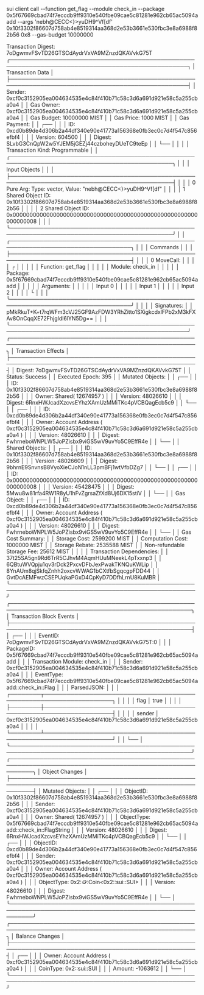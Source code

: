 sui client call --function get_flag --module check_in --package 0x5f67669cbad74f7eccdb9ff9310e540fbe09cae5c81281e962cb65ac5094aadd --args 'nebh@CECC<}>yuDH9^Vf[df' 0x10f3302f86607d758ab4e8519314aa368d2e53b3661e530fbc3e8a6988f82b56  0x8 --gas-budget 10000000

Transaction Digest: 7oDgwmvFSvTD26GTSCdAydrVxVA9MZnzdQKAVvkG75T
╭─────────────────────────────────────────────────────────────────────────────────────────────────╮
│ Transaction Data                                                                                │
├─────────────────────────────────────────────────────────────────────────────────────────────────┤
│ Sender: 0xcf0c3152905ea004634535e4c84f410b71c58c3d6a691d921e58c5a255cba0a4                      │
│ Gas Owner: 0xcf0c3152905ea004634535e4c84f410b71c58c3d6a691d921e58c5a255cba0a4                   │
│ Gas Budget: 10000000 MIST                                                                       │
│ Gas Price: 1000 MIST                                                                            │
│ Gas Payment:                                                                                    │
│  ┌──                                                                                            │
│  │ ID: 0xcd0b89de4d306b2a44df340e90e41773a156368e0fb3ec0c7d4f547c856efbf4                       │
│  │ Version: 604500                                                                              │
│  │ Digest: SLvbG3CnQpW2w5YJEM5jGEZj44czboheyDUeTC9teEp                                          │
│  └──                                                                                            │
│                                                                                                 │
│ Transaction Kind: Programmable                                                                  │
│ ╭─────────────────────────────────────────────────────────────────────────────────────────────╮ │
│ │ Input Objects                                                                               │ │
│ ├─────────────────────────────────────────────────────────────────────────────────────────────┤ │
│ │ 0   Pure Arg: Type: vector<u8>, Value: "nebh@CECC<}>yuDH9^Vf[df"                            │ │
│ │ 1   Shared Object    ID: 0x10f3302f86607d758ab4e8519314aa368d2e53b3661e530fbc3e8a6988f82b56 │ │
│ │ 2   Shared Object    ID: 0x0000000000000000000000000000000000000000000000000000000000000008 │ │
│ ╰─────────────────────────────────────────────────────────────────────────────────────────────╯ │
│ ╭──────────────────────────────────────────────────────────────────────────────────╮            │
│ │ Commands                                                                         │            │
│ ├──────────────────────────────────────────────────────────────────────────────────┤            │
│ │ 0  MoveCall:                                                                     │            │
│ │  ┌                                                                               │            │
│ │  │ Function:  get_flag                                                           │            │
│ │  │ Module:    check_in                                                           │            │
│ │  │ Package:   0x5f67669cbad74f7eccdb9ff9310e540fbe09cae5c81281e962cb65ac5094aadd │            │
│ │  │ Arguments:                                                                    │            │
│ │  │   Input  0                                                                    │            │
│ │  │   Input  1                                                                    │            │
│ │  │   Input  2                                                                    │            │
│ │  └                                                                               │            │
│ ╰──────────────────────────────────────────────────────────────────────────────────╯            │
│                                                                                                 │
│ Signatures:                                                                                     │
│    pMkRkuT+K+t7rqWFm3cVJ25GF9AzFDW3YRhZitto1SXigkcdxlFPb2xM3kFXAv8OnCqqXE72FhjgIdl6lYN5Dg==     │
│                                                                                                 │
╰─────────────────────────────────────────────────────────────────────────────────────────────────╯
╭───────────────────────────────────────────────────────────────────────────────────────────────────╮
│ Transaction Effects                                                                               │
├───────────────────────────────────────────────────────────────────────────────────────────────────┤
│ Digest: 7oDgwmvFSvTD26GTSCdAydrVxVA9MZnzdQKAVvkG75T                                               │
│ Status: Success                                                                                   │
│ Executed Epoch: 395                                                                               │
│ Mutated Objects:                                                                                  │
│  ┌──                                                                                              │
│  │ ID: 0x10f3302f86607d758ab4e8519314aa368d2e53b3661e530fbc3e8a6988f82b56                         │
│  │ Owner: Shared( 12674957 )                                                                      │
│  │ Version: 48026610                                                                              │
│  │ Digest: 6RnxHWJcadXzcvsEYhzXAmUzMMiTKc4pVCBQagEcb5c9                                           │
│  └──                                                                                              │
│  ┌──                                                                                              │
│  │ ID: 0xcd0b89de4d306b2a44df340e90e41773a156368e0fb3ec0c7d4f547c856efbf4                         │
│  │ Owner: Account Address ( 0xcf0c3152905ea004634535e4c84f410b71c58c3d6a691d921e58c5a255cba0a4 )  │
│  │ Version: 48026610                                                                              │
│  │ Digest: FwhrneboWNPLW5JoPZisbx9viGS5wV9uvYo5C9EffR4e                                           │
│  └──                                                                                              │
│ Shared Objects:                                                                                   │
│  ┌──                                                                                              │
│  │ ID: 0x10f3302f86607d758ab4e8519314aa368d2e53b3661e530fbc3e8a6988f82b56                         │
│  │ Version: 48026609                                                                              │
│  │ Digest: 9bhrnE9SnvnsB8VyoXieCJoN1nLL3pmBFj1wtVfbDZg7                                           │
│  └──                                                                                              │
│  ┌──                                                                                              │
│  │ ID: 0x0000000000000000000000000000000000000000000000000000000000000008                         │
│  │ Version: 45428475                                                                              │
│  │ Digest: 5Mwu8w81rfa4RW1R8yU1hFvZgrsaZfXd8Uj6DX15stiV                                           │
│  └──                                                                                              │
│ Gas Object:                                                                                       │
│  ┌──                                                                                              │
│  │ ID: 0xcd0b89de4d306b2a44df340e90e41773a156368e0fb3ec0c7d4f547c856efbf4                         │
│  │ Owner: Account Address ( 0xcf0c3152905ea004634535e4c84f410b71c58c3d6a691d921e58c5a255cba0a4 )  │
│  │ Version: 48026610                                                                              │
│  │ Digest: FwhrneboWNPLW5JoPZisbx9viGS5wV9uvYo5C9EffR4e                                           │
│  └──                                                                                              │
│ Gas Cost Summary:                                                                                 │
│    Storage Cost: 2599200 MIST                                                                     │
│    Computation Cost: 1000000 MIST                                                                 │
│    Storage Rebate: 2535588 MIST                                                                   │
│    Non-refundable Storage Fee: 25612 MIST                                                         │
│                                                                                                   │
│ Transaction Dependencies:                                                                         │
│    37t25SA5gn9Rd6TrR5CJhvM4AqmHUuMNeekL4pTxxnp3                                                   │
│    6QBtuWVQpju1qv3rDck2PxcvDFbJexPwakTKNQuKWLip                                                   │
│    8YnAUm8qjSkfqZnhh2oxcvWWAG1bCXtfbSgqcgpFDD44                                                   │
│    GvtDcAEMFwzCSEPUqkaPGxD4CpKyD7DDfhLrnU8KuMBR                                                   │
╰───────────────────────────────────────────────────────────────────────────────────────────────────╯
╭──────────────────────────────────────────────────────────────────────────────────────────────────╮
│ Transaction Block Events                                                                         │
├──────────────────────────────────────────────────────────────────────────────────────────────────┤
│  ┌──                                                                                             │
│  │ EventID: 7oDgwmvFSvTD26GTSCdAydrVxVA9MZnzdQKAVvkG75T:0                                        │
│  │ PackageID: 0x5f67669cbad74f7eccdb9ff9310e540fbe09cae5c81281e962cb65ac5094aadd                 │
│  │ Transaction Module: check_in                                                                  │
│  │ Sender: 0xcf0c3152905ea004634535e4c84f410b71c58c3d6a691d921e58c5a255cba0a4                    │
│  │ EventType: 0x5f67669cbad74f7eccdb9ff9310e540fbe09cae5c81281e962cb65ac5094aadd::check_in::Flag │
│  │ ParsedJSON:                                                                                   │
│  │   ┌────────┬────────────────────────────────────────────────────────────────────┐             │
│  │   │ flag   │ true                                                               │             │
│  │   ├────────┼────────────────────────────────────────────────────────────────────┤             │
│  │   │ sender │ 0xcf0c3152905ea004634535e4c84f410b71c58c3d6a691d921e58c5a255cba0a4 │             │
│  │   └────────┴────────────────────────────────────────────────────────────────────┘             │
│  └──                                                                                             │
╰──────────────────────────────────────────────────────────────────────────────────────────────────╯
╭──────────────────────────────────────────────────────────────────────────────────────────────────────────╮
│ Object Changes                                                                                           │
├──────────────────────────────────────────────────────────────────────────────────────────────────────────┤
│ Mutated Objects:                                                                                         │
│  ┌──                                                                                                     │
│  │ ObjectID: 0x10f3302f86607d758ab4e8519314aa368d2e53b3661e530fbc3e8a6988f82b56                          │
│  │ Sender: 0xcf0c3152905ea004634535e4c84f410b71c58c3d6a691d921e58c5a255cba0a4                            │
│  │ Owner: Shared( 12674957 )                                                                             │
│  │ ObjectType: 0x5f67669cbad74f7eccdb9ff9310e540fbe09cae5c81281e962cb65ac5094aadd::check_in::FlagString  │
│  │ Version: 48026610                                                                                     │
│  │ Digest: 6RnxHWJcadXzcvsEYhzXAmUzMMiTKc4pVCBQagEcb5c9                                                  │
│  └──                                                                                                     │
│  ┌──                                                                                                     │
│  │ ObjectID: 0xcd0b89de4d306b2a44df340e90e41773a156368e0fb3ec0c7d4f547c856efbf4                          │
│  │ Sender: 0xcf0c3152905ea004634535e4c84f410b71c58c3d6a691d921e58c5a255cba0a4                            │
│  │ Owner: Account Address ( 0xcf0c3152905ea004634535e4c84f410b71c58c3d6a691d921e58c5a255cba0a4 )         │
│  │ ObjectType: 0x2::coin::Coin<0x2::sui::SUI>                                                            │
│  │ Version: 48026610                                                                                     │
│  │ Digest: FwhrneboWNPLW5JoPZisbx9viGS5wV9uvYo5C9EffR4e                                                  │
│  └──                                                                                                     │
╰──────────────────────────────────────────────────────────────────────────────────────────────────────────╯
╭───────────────────────────────────────────────────────────────────────────────────────────────────╮
│ Balance Changes                                                                                   │
├───────────────────────────────────────────────────────────────────────────────────────────────────┤
│  ┌──                                                                                              │
│  │ Owner: Account Address ( 0xcf0c3152905ea004634535e4c84f410b71c58c3d6a691d921e58c5a255cba0a4 )  │
│  │ CoinType: 0x2::sui::SUI                                                                        │
│  │ Amount: -1063612                                                                               │
│  └──                                                                                              │
╰───────────────────────────────────────────────────────────────────────────────────────────────────╯